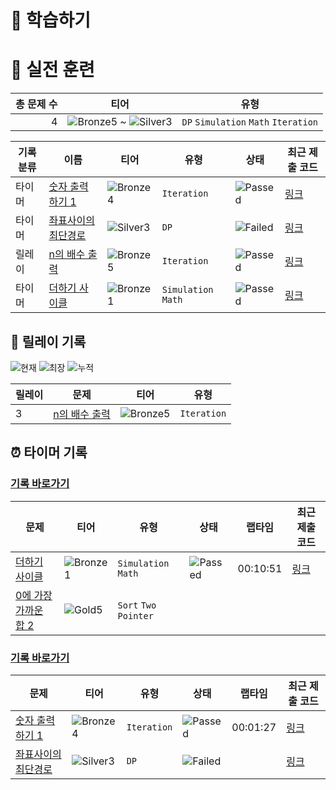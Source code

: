 # 📖 학습하기

# 🥇 실전 훈련
|총 문제 수|티어|유형|
|---:|---|---|
|4|![Bronze5][b5] ~ ![Silver3][s3]|`DP` `Simulation` `Math` `Iteration`|

|기록분류|이름|티어|유형|상태|최근 제출 코드|
|---|---|---|---|---|---|
|타이머|[숫자 출력하기 1](https://www.codetree.ai/training-field/search/problems/print-number-rectangle-1)|![Bronze4][b4]|`Iteration`|![Passed][passed]|[링크](https://github.com/ysb2152/codetree-TILs/blob/main/241118/%EC%88%AB%EC%9E%90%20%EC%B6%9C%EB%A0%A5%ED%95%98%EA%B8%B0%201/print-number-rectangle-1.py)|
|타이머|[좌표사이의 최단경로](https://www.codetree.ai/training-field/search/problems/shortest-path-between-coordinates)|![Silver3][s3]|`DP`|![Failed][failed]|[링크](https://github.com/ysb2152/codetree-TILs/blob/main/241118/%EC%A2%8C%ED%91%9C%EC%82%AC%EC%9D%B4%EC%9D%98%20%EC%B5%9C%EB%8B%A8%EA%B2%BD%EB%A1%9C/shortest-path-between-coordinates.py)|
|릴레이|[n의 배수 출력](https://www.codetree.ai/training-field/search/problems/multiples-output-of-n)|![Bronze5][b5]|`Iteration`|![Passed][passed]|[링크](https://github.com/ysb2152/codetree-TILs/blob/main/241118/n%EC%9D%98%20%EB%B0%B0%EC%88%98%20%EC%B6%9C%EB%A0%A5/multiples-output-of-n.py)|
|타이머|[더하기 사이클](https://www.codetree.ai/training-field/search/problems/additional-cycles)|![Bronze1][b1]|`Simulation` `Math`|![Passed][passed]|[링크](https://github.com/ysb2152/codetree-TILs/blob/main/241118/%EB%8D%94%ED%95%98%EA%B8%B0%20%EC%82%AC%EC%9D%B4%ED%81%B4/additional-cycles.py)|


## 🏃 릴레이 기록
![현재](https://img.shields.io/badge/현재_릴레이-3-%235cb85c.svg?for-the-badge)
![최장](https://img.shields.io/badge/최장_릴레이-3-%23E34F26.svg?for-the-badge)
![누적](https://img.shields.io/badge/누적_릴레이-5-%2300599C.svg?for-the-badge)

|릴레이|문제|티어|유형|
|---|---|---|---|
|3|[n의 배수 출력](https://www.codetree.ai/training-field/search/problems/multiples-output-of-n)|![Bronze5][b5]|`Iteration`|


## ⏰ 타이머 기록
### [기록 바로가기](https://www.codetree.ai/training-field/my-records/timer/10648)

|문제|티어|유형|상태|랩타임|최근 제출 코드|
|---|---|---|---|---|---|
[더하기 사이클](https://www.codetree.ai/training-field/search/problems/additional-cycles)|![Bronze1][b1]|`Simulation` `Math`|![Passed][passed]|00:10:51|[링크](https://github.com/ysb2152/codetree-TILs/blob/main/241118/%EB%8D%94%ED%95%98%EA%B8%B0%20%EC%82%AC%EC%9D%B4%ED%81%B4/additional-cycles.py)|
[0에 가장 가까운 합 2](https://www.codetree.ai/training-field/search/problems/sum-closest-to-zero-2)|![Gold5][g5]|`Sort` `Two Pointer`||||


### [기록 바로가기](https://www.codetree.ai/training-field/my-records/timer/10647)

|문제|티어|유형|상태|랩타임|최근 제출 코드|
|---|---|---|---|---|---|
[숫자 출력하기 1](https://www.codetree.ai/training-field/search/problems/print-number-rectangle-1)|![Bronze4][b4]|`Iteration`|![Passed][passed]|00:01:27|[링크](https://github.com/ysb2152/codetree-TILs/blob/main/241118/%EC%88%AB%EC%9E%90%20%EC%B6%9C%EB%A0%A5%ED%95%98%EA%B8%B0%201/print-number-rectangle-1.py)|
[좌표사이의 최단경로](https://www.codetree.ai/training-field/search/problems/shortest-path-between-coordinates)|![Silver3][s3]|`DP`|![Failed][failed]||[링크](https://github.com/ysb2152/codetree-TILs/blob/main/241118/%EC%A2%8C%ED%91%9C%EC%82%AC%EC%9D%B4%EC%9D%98%20%EC%B5%9C%EB%8B%A8%EA%B2%BD%EB%A1%9C/shortest-path-between-coordinates.py)|












[b5]: https://img.shields.io/badge/Bronze_5-%235D3E31.svg
[b4]: https://img.shields.io/badge/Bronze_4-%235D3E31.svg
[b3]: https://img.shields.io/badge/Bronze_3-%235D3E31.svg
[b2]: https://img.shields.io/badge/Bronze_2-%235D3E31.svg
[b1]: https://img.shields.io/badge/Bronze_1-%235D3E31.svg
[s5]: https://img.shields.io/badge/Silver_5-%23394960.svg
[s4]: https://img.shields.io/badge/Silver_4-%23394960.svg
[s3]: https://img.shields.io/badge/Silver_3-%23394960.svg
[s2]: https://img.shields.io/badge/Silver_2-%23394960.svg
[s1]: https://img.shields.io/badge/Silver_1-%23394960.svg
[g5]: https://img.shields.io/badge/Gold_5-%23FFC433.svg
[g4]: https://img.shields.io/badge/Gold_4-%23FFC433.svg
[g3]: https://img.shields.io/badge/Gold_3-%23FFC433.svg
[g2]: https://img.shields.io/badge/Gold_2-%23FFC433.svg
[g1]: https://img.shields.io/badge/Gold_1-%23FFC433.svg
[p5]: https://img.shields.io/badge/Platinum_5-%2376DDD8.svg
[p4]: https://img.shields.io/badge/Platinum_4-%2376DDD8.svg
[p3]: https://img.shields.io/badge/Platinum_3-%2376DDD8.svg
[p2]: https://img.shields.io/badge/Platinum_2-%2376DDD8.svg
[p1]: https://img.shields.io/badge/Platinum_1-%2376DDD8.svg
[passed]: https://img.shields.io/badge/Passed-%23009D27.svg
[failed]: https://img.shields.io/badge/Failed-%23D24D57.svg
[easy]: https://img.shields.io/badge/쉬움-%235cb85c.svg?for-the-badge
[medium]: https://img.shields.io/badge/보통-%23FFC433.svg?for-the-badge
[hard]: https://img.shields.io/badge/어려움-%23D24D57.svg?for-the-badge